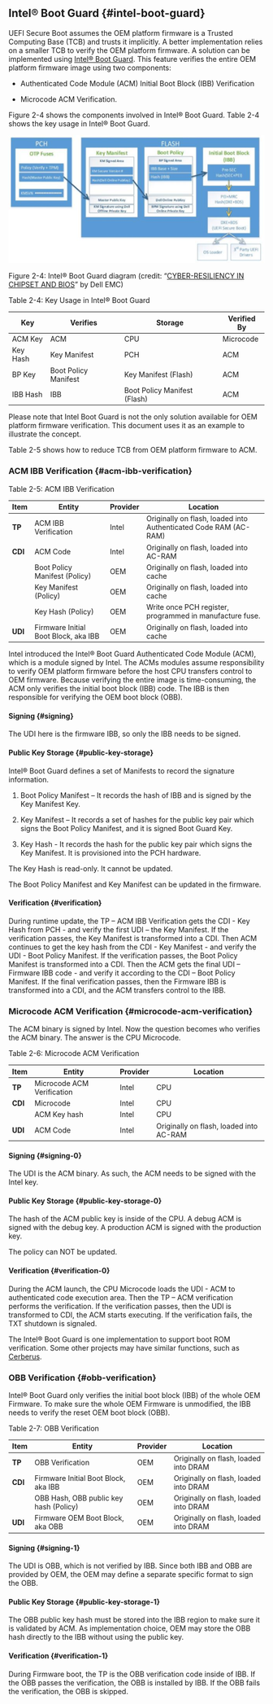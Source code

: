 ## Intel® Boot Guard {#intel-boot-guard}

UEFI Secure Boot assumes the OEM platform firmware is a Trusted Computing Base (TCB) and trusts it implicitly. A better implementation relies on a smaller TCB to verify the OEM platform firmware. A solution can be implemented using [Intel® Boot Guard](https://downloads.dell.com/solutions/servers-solution-resources/Direct%20from%20Development%20-%20Cyber-Resiliency%20In%20Chipset%20and%20BIOS.pdf). This feature verifies the entire OEM platform firmware image using two components:

*   Authenticated Code Module (ACM) Initial Boot Block (IBB) Verification

*   Microcode ACM Verification.

Figure 2-4 shows the components involved in Intel® Boot Guard. Table 2-4 shows the key usage in Intel® Boot Guard.

![](media/image5.png)

Figure 2-4: Intel® Boot Guard diagram (credit: “[CYBER-RESILIENCY IN CHIPSET AND BIOS](https://downloads.dell.com/solutions/servers-solution-resources/Direct%20from%20Development%20-%20Cyber-Resiliency%20In%20Chipset%20and%20BIOS.pdf)” by Dell EMC)

Table 2-4: Key Usage in Intel® Boot Guard

| **Key** | **Verifies** | **Storage** | **Verified By** |
| --- | --- | --- | --- |
| ACM Key | ACM | CPU | Microcode |
| Key Hash | Key Manifest | PCH | ACM |
| BP Key | Boot Policy Manifest | Key Manifest (Flash) | ACM |
| IBB Hash | IBB | Boot Policy Manifest (Flash) | ACM |

Please note that Intel Boot Guard is not the only solution available for OEM platform firmware verification. This document uses it as an example to illustrate the concept.

Table 2-5 shows how to reduce TCB from OEM platform firmware to ACM.

### ACM IBB Verification {#acm-ibb-verification}

Table 2-5: ACM IBB Verification

| **Item** | **Entity** | **Provider** | **Location** |
| --- | --- | --- | --- |
| **TP** | ACM IBB Verification | Intel | Originally on flash, loaded into Authenticated Code RAM (AC-RAM) |
| **CDI** | ACM Code | Intel | Originally on flash, loaded into AC-RAM |
|  | Boot Policy Manifest (Policy) | OEM | Originally on flash, loaded into cache |
|  | Key Manifest (Policy) | OEM | Originally on flash, loaded into cache |
|  | Key Hash (Policy) | OEM | Write once PCH register, programmed in manufacture fuse. |
| **UDI** | Firmware Initial Boot Block, aka IBB | OEM | Originally on flash, loaded into cache |

Intel introduced the Intel® Boot Guard Authenticated Code Module (ACM), which is a module signed by Intel. The ACMs modules assume responsibility to verify OEM platform firmware before the host CPU transfers control to OEM firmware. Because verifying the entire image is time-consuming, the ACM only verifies the initial boot block (IBB) code. The IBB is then responsible for verifying the OEM boot block (OBB).

#### Signing {#signing}

The UDI here is the firmware IBB, so only the IBB needs to be signed.

#### Public Key Storage {#public-key-storage}

Intel® Boot Guard defines a set of Manifests to record the signature information.

1.  Boot Policy Manifest – It records the hash of IBB and is signed by the Key Manifest Key.

2.  Key Manifest – It records a set of hashes for the public key pair which signs the Boot Policy Manifest, and it is signed Boot Guard Key.

3.  Key Hash - It records the hash for the public key pair which signs the Key Manifest. It is provisioned into the PCH hardware.

The Key Hash is read-only. It cannot be updated.

The Boot Policy Manifest and Key Manifest can be updated in the firmware.

#### Verification {#verification}

During runtime update, the TP – ACM IBB Verification gets the CDI - Key Hash from PCH - and verify the first UDI – the Key Manifest. If the verification passes, the Key Manifest is transformed into a CDI. Then ACM continues to get the key hash from the CDI - Key Manifest - and verify the UDI - Boot Policy Manifest. If the verification passes, the Boot Policy Manifest is transformed into a CDI. Then the ACM gets the final UDI – Firmware IBB code - and verify it according to the CDI – Boot Policy Manifest. If the final verification passes, then the Firmware IBB is transformed into a CDI, and the ACM transfers control to the IBB.

### Microcode ACM Verification {#microcode-acm-verification}

The ACM binary is signed by Intel. Now the question becomes who verifies the ACM binary. The answer is the CPU Microcode.

Table 2-6: Microcode ACM Verification

| **Item** | **Entity** | **Provider** | **Location** |
| --- | --- | --- | --- |
| **TP** | Microcode ACM Verification | Intel | CPU |
| **CDI** | Microcode | Intel | CPU |
|  | ACM Key hash | Intel | CPU |
| **UDI** | ACM Code | Intel | Originally on flash, loaded into AC-RAM |

#### Signing {#signing-0}

The UDI is the ACM binary. As such, the ACM needs to be signed with the Intel key.

#### Public Key Storage {#public-key-storage-0}

The hash of the ACM public key is inside of the CPU. A debug ACM is signed with the debug key. A production ACM is signed with the production key.

The policy can NOT be updated.

#### Verification {#verification-0}

During the ACM launch, the CPU Microcode loads the UDI - ACM to authenticated code execution area. Then the TP – ACM verification performs the verification. If the verification passes, then the UDI is transformed to CDI, the ACM starts executing. If the verification fails, the TXT shutdown is signaled.

The Intel® Boot Guard is one implementation to support boot ROM verification. Some other projects may have similar functions, such as [Cerberus](https://github.com/opencomputeproject/Project_Olympus/blob/master/Project_Cerberus).

### OBB Verification {#obb-verification}

Intel® Boot Guard only verifies the initial boot block (IBB) of the whole OEM Firmware. To make sure the whole OEM Firmware is unmodified, the IBB needs to verify the reset OEM boot block (OBB).

Table 2-7: OBB Verification

| **Item** | **Entity** | **Provider** | **Location** |
| --- | --- | --- | --- |
| **TP** | OBB Verification | OEM | Originally on flash, loaded into DRAM |
| **CDI** | Firmware Initial Boot Block, aka IBB | OEM | Originally on flash, loaded into DRAM |
|  | OBB Hash, OBB public key hash (Policy) | OEM | Originally on flash, loaded into DRAM |
| **UDI** | Firmware OEM Boot Block, aka OBB | OEM | Originally on flash, loaded into DRAM |

#### Signing {#signing-1}

The UDI is OBB, which is not verified by IBB. Since both IBB and OBB are provided by OEM, the OEM may define a separate specific format to sign the OBB.

#### Public Key Storage {#public-key-storage-1}

The OBB public key hash must be stored into the IBB region to make sure it is validated by ACM. As implementation choice, OEM may store the OBB hash directly to the IBB without using the public key.

#### Verification {#verification-1}

During Firmware boot, the TP is the OBB verification code inside of IBB. If the OBB passes the verification, the OBB is installed by IBB. If the OBB fails the verification, the OBB is skipped.
